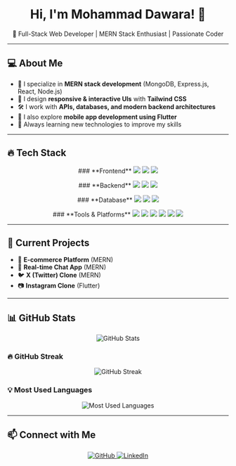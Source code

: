 <h1 align="center">Hi, I'm Mohammad Dawara! 👋</h1>

<p align="center">
  🚀 Full-Stack Web Developer | MERN Stack Enthusiast | Passionate Coder
</p>

---

## 💻 About Me  
- 🎯 I specialize in **MERN stack development** (MongoDB, Express.js, React, Node.js)  
- 🎨 I design **responsive & interactive UIs** with **Tailwind CSS**  
- 🛠️ I work with **APIs, databases, and modern backend architectures**  
- 📱 I also explore **mobile app development using Flutter**  
- 🌱 Always learning new technologies to improve my skills  

---

## 🔥 Tech Stack  

<p align="center">
### **Frontend**  
  <img src="https://img.shields.io/badge/React-61DAFB?style=for-the-badge&logo=react&logoColor=black" />
  <img src="https://img.shields.io/badge/Next.js-000?style=for-the-badge&logo=nextdotjs" />
  <img src="https://img.shields.io/badge/Tailwind%20CSS-38B2AC?style=for-the-badge&logo=tailwind-css&logoColor=white" />
</p>

<p align="center">
### **Backend**  
  <img src="https://img.shields.io/badge/Node.js-339933?style=for-the-badge&logo=node.js&logoColor=white" />
  <img src="https://img.shields.io/badge/Express.js-000?style=for-the-badge&logo=express&logoColor=white" />
  <img src="https://img.shields.io/badge/Prisma-2D3748?style=for-the-badge&logo=prisma&logoColor=white" />
</p>

<p align="center">
### **Database**  
  <img src="https://img.shields.io/badge/MongoDB-47A248?style=for-the-badge&logo=mongodb&logoColor=white" />
  <img src="https://img.shields.io/badge/PostgreSQL-336791?style=for-the-badge&logo=postgresql&logoColor=white" />
  <img src="https://img.shields.io/badge/MySQL-4479A1?style=for-the-badge&logo=mysql&logoColor=white" />
</p>

<p align="center">
### **Tools & Platforms**  
  <img src="https://img.shields.io/badge/Git-F05032?style=for-the-badge&logo=git&logoColor=white" />
  <img src="https://img.shields.io/badge/GitHub-181717?style=for-the-badge&logo=github&logoColor=white" />
  <img src="https://img.shields.io/badge/VS%20Code-007ACC?style=for-the-badge&logo=visual-studio-code&logoColor=white" />
  <img src="https://img.shields.io/badge/Docker-2496ED?style=for-the-badge&logo=docker&logoColor=white" />
  <img src="https://img.shields.io/badge/VirtualBox-183A61?style=for-the-badge&logo=virtualbox&logoColor=white" />
  <img src="https://img.shields.io/badge/Figma-F24E1E?style=for-the-badge&logo=figma&logoColor=white" />
</p>

---

## 📌 Current Projects  
- 🛒 **E-commerce Platform** (MERN)  
- 💬 **Real-time Chat App** (MERN)  
- 🐦 **X (Twitter) Clone** (MERN)  
- 📷 **Instagram Clone** (Flutter)  

---

## 📊 GitHub Stats  
<p align="center">
  <img src="https://github-readme-stats.vercel.app/api?username=MohamedHD4K&show_icons=true&theme=tokyonight" alt="GitHub Stats" />
</p>

### 🔥 GitHub Streak  
<p align="center">
  <img src="https://github-readme-streak-stats.herokuapp.com/?user=MohamedHD4K&theme=tokyonight" alt="GitHub Streak" />
</p>

### 💡 Most Used Languages  
<p align="center">
  <img src="https://github-readme-stats.vercel.app/api/top-langs/?username=MohamedHD4K&layout=compact&theme=tokyonight" alt="Most Used Languages" />
</p>

---

## 📫 Connect with Me  
<p align="center">
  <a href="https://github.com/MohamedHD4K">
    <img src="https://img.shields.io/badge/GitHub-000?style=for-the-badge&logo=github" alt="GitHub" />
  </a>
  <a href="https://www.linkedin.com/in/mohammad-dawara-b71a58276/">
    <img src="https://img.shields.io/badge/LinkedIn-0077B5?style=for-the-badge&logo=linkedin" alt="LinkedIn" />
  </a>
</p>
